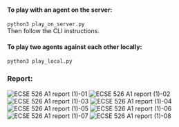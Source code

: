 #### To play with an agent on the server:
`python3 play_on_server.py` </br>
Then follow the CLI instructions.

#### To play two agents against each other locally:
`python3 play_local.py`

### Report:

![ECSE 526 A1 report (1)-01](https://github.com/antoinedang/ModifiedConnect4Agent/assets/25635487/47b148d6-7f33-49c1-a747-393e36ed43b8)
![ECSE 526 A1 report (1)-02](https://github.com/antoinedang/ModifiedConnect4Agent/assets/25635487/3faeebff-8f05-4fac-98fe-a9a0cf437e2d)
![ECSE 526 A1 report (1)-03](https://github.com/antoinedang/ModifiedConnect4Agent/assets/25635487/e50b23c9-312d-4dd9-807c-369a1b5fabec)
![ECSE 526 A1 report (1)-04](https://github.com/antoinedang/ModifiedConnect4Agent/assets/25635487/6442186b-c10d-4abd-8950-029fd04a3173)
![ECSE 526 A1 report (1)-05](https://github.com/antoinedang/ModifiedConnect4Agent/assets/25635487/07bcbf86-0bbb-4eb4-9825-dddc7499ae56)
![ECSE 526 A1 report (1)-06](https://github.com/antoinedang/ModifiedConnect4Agent/assets/25635487/675b732c-c795-42b9-9546-202076813bcf)
![ECSE 526 A1 report (1)-07](https://github.com/antoinedang/ModifiedConnect4Agent/assets/25635487/61e041fe-6735-4fee-ac4f-fd0ef58fb205)
![ECSE 526 A1 report (1)-08](https://github.com/antoinedang/ModifiedConnect4Agent/assets/25635487/ec849bd5-4138-4743-b4e5-7f310e89ff2d)

